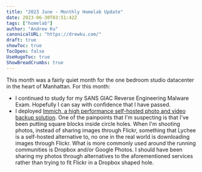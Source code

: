 ```yaml
---
title: "2023 June - Monthly Homelab Update"
date: 2023-06-30T03:51:42Z
tags: ["homelab"]
author: "Andrew Ku"
canonicalURL: "https://drewku.com/"
draft: true
showToc: true
TocOpen: false
UseHugoToc: true
ShowBreadCrumbs: true
---
```


This month was a fairly quiet month for the one bedroom studio datacenter in the heart of Manhattan. For this month: 
- I continued to study for my SANS GIAC Reverse Engineering Malware Exam. Hopefully I can say with confidence that I have passed.
- I deployed [Immich, a high performance self-hosted photo and video backup solution](https://github.com/immich-app/immich). One of the painpoints that I'm suspecting is that I've been putting square blocks inside circle holes. When I'm shooting photos, instead of sharing images through Flickr, something that Lychee is a self-hosted alternative to, no one in the real world is downloading images through Flickr. What is more commonly used around the running communities is Dropbox and/or Google Photos. I should have been sharing my photos through alternatives to the aforementioned services rather than trying to fit Flickr in a Dropbox shaped hole.

